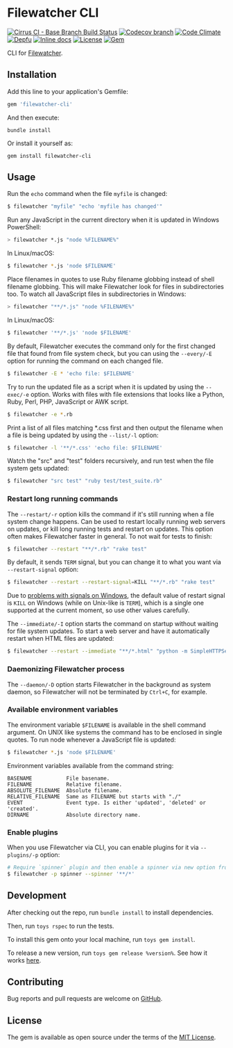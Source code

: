 # Filewatcher CLI

[![Cirrus CI - Base Branch Build Status](https://img.shields.io/cirrus/github/filewatcher/filewatcher-cli?style=flat-square)](https://cirrus-ci.com/github/filewatcher/filewatcher-cli)
[![Codecov branch](https://img.shields.io/codecov/c/github/filewatcher/filewatcher-cli/main.svg?style=flat-square)](https://codecov.io/gh/filewatcher/filewatcher-cli)
[![Code Climate](https://img.shields.io/codeclimate/maintainability/filewatcher/filewatcher-cli.svg?style=flat-square)](https://codeclimate.com/github/filewatcher/filewatcher-cli)
[![Depfu](https://img.shields.io/depfu/filewatcher/filewatcher-cli?style=flat-square)](https://depfu.com/repos/github/filewatcher/filewatcher-cli)
[![Inline docs](https://inch-ci.org/github/filewatcher/filewatcher-cli.svg?branch=main)](https://inch-ci.org/github/filewatcher/filewatcher-cli)
[![License](https://img.shields.io/github/license/filewatcher/filewatcher-cli.svg?style=flat-square)](LICENSE.txt)
[![Gem](https://img.shields.io/gem/v/filewatcher-cli.svg?include_prereleases&style=flat-square)](https://rubygems.org/gems/filewatcher-cli)

CLI for [Filewatcher](https://github.com/filewatcher/filewatcher).

## Installation

Add this line to your application's Gemfile:

```ruby
gem 'filewatcher-cli'
```

And then execute:

```shell
bundle install
```

Or install it yourself as:

```shell
gem install filewatcher-cli
```

## Usage

Run the `echo` command when the file `myfile` is changed:

```sh
$ filewatcher "myfile" "echo 'myfile has changed'"
```

Run any JavaScript in the current directory when it is updated in Windows
PowerShell:

```sh
> filewatcher *.js "node %FILENAME%"
```

In Linux/macOS:

```sh
$ filewatcher *.js 'node $FILENAME'
```

Place filenames in quotes to use Ruby filename globbing instead
of shell filename globbing. This will make Filewatcher look for files in
subdirectories too. To watch all JavaScript files in subdirectories in Windows:

```sh
> filewatcher "**/*.js" "node %FILENAME%"
```

In Linux/macOS:

```sh
$ filewatcher '**/*.js' 'node $FILENAME'
```

By default, Filewatcher executes the command only for the first changed file
that found from file system check, but you can using the `--every/-E` option
for running the command on each changed file.

```sh
$ filewatcher -E * 'echo file: $FILENAME'
```

Try to run the updated file as a script when it is updated by using the
`--exec/-e` option. Works with files with file extensions that looks like a
Python, Ruby, Perl, PHP, JavaScript or AWK script.

```sh
$ filewatcher -e *.rb
```

Print a list of all files matching \*.css first and then output the filename
when a file is being updated by using the `--list/-l` option:

```sh
$ filewatcher -l '**/*.css' 'echo file: $FILENAME'
```

Watch the "src" and "test" folders recursively, and run test when the file system gets updated:

```sh
$ filewatcher "src test" "ruby test/test_suite.rb"
```

### Restart long running commands

The `--restart/-r` option kills the command if it's still running when
a file system change happens. Can be used to restart locally running web servers
on updates, or kill long running tests and restart on updates. This option
often makes Filewatcher faster in general. To not wait for tests to finish:

```sh
$ filewatcher --restart "**/*.rb" "rake test"
```

By default, it sends `TERM` signal, but you can change it to what you want
via `--restart-signal` option:

```sh
$ filewatcher --restart --restart-signal=KILL "**/*.rb" "rake test"
```

Due to [problems with signals on Windows](https://bugs.ruby-lang.org/issues/17820),
the default value of restart signal is `KILL` on Windows (while on Unix-like is `TERM`),
which is a single one supported at the current moment, so use other values carefully.

The `--immediate/-I` option starts the command on startup without waiting for file system updates. To start a web server and have it automatically restart when HTML files are updated:

```sh
$ filewatcher --restart --immediate "**/*.html" "python -m SimpleHTTPServer"
```

### Daemonizing Filewatcher process

The `--daemon/-D` option starts Filewatcher in the background as system daemon, so Filewatcher will not be terminated by `Ctrl+C`, for example.

### Available environment variables

The environment variable `$FILENAME` is available in the shell command argument.
On UNIX like systems the command has to be enclosed in single quotes. To run
node whenever a JavaScript file is updated:

```sh
$ filewatcher *.js 'node $FILENAME'
```

Environment variables available from the command string:

```
BASENAME           File basename.
FILENAME           Relative filename.
ABSOLUTE_FILENAME  Absolute filename.
RELATIVE_FILENAME  Same as FILENAME but starts with "./"
EVENT              Event type. Is either 'updated', 'deleted' or 'created'.
DIRNAME            Absolute directory name.
```

### Enable plugins

When you use Filewatcher via CLI, you can enable plugins for it via `--plugins/-p` option:

```sh
# Require `spinner` plugin and then enable a spinner via new option from this plugin
$ filewatcher -p spinner --spinner '**/*'
```

## Development

After checking out the repo, run `bundle install` to install dependencies.

Then, run `toys rspec` to run the tests.

To install this gem onto your local machine, run `toys gem install`.

To release a new version, run `toys gem release %version%`.
See how it works [here](https://github.com/AlexWayfer/gem_toys#release).

## Contributing

Bug reports and pull requests are welcome on [GitHub](https://github.com/filewatcher/filewatcher-cli).

## License

The gem is available as open source under the terms of the
[MIT License](https://opensource.org/licenses/MIT).
